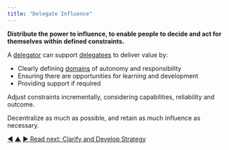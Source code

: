 ```yaml
---
title: "Delegate Influence"
---
```



**Distribute the power to influence, to enable people to decide and act for themselves within defined constraints.**

A <a href="#" class="tooltip" title="Delegator: An individual or group delegating responsibility for a domain to other(s).">delegator</a> can support <a href="#" class="tooltip" title="Delegatee: An individual or group accepting responsibility for a domain delegated to them, becoming a role keeper or a team.">delegatees</a> to deliver value by:

-   Clearly defining <a href="#" class="tooltip" title="Domain: A distinct area of influence, activity and decision making within an organization.">domains</a> of autonomy and responsibility
-   Ensuring there are opportunities for learning and development
-   Providing support if required

Adjust constraints incrementally, considering capabilities, reliability and outcome.

Decentralize as much as possible, and retain as much influence as necessary.


<div class="bottom-nav">
<a href="clarify-and-develop-domains.html" title="Back to: Clarify and Develop Domains">◀</a> <a href="evolving-organizations.html" title="Up: Evolving Organizations">▲</a> <a href="clarify-and-develop-strategy.html" title="Read next: Clarify and Develop Strategy">▶ Read next: Clarify and Develop Strategy</a>
</div>


<script type="text/javascript">
Mousetrap.bind('g n', function() {
    window.location.href = 'clarify-and-develop-strategy.html';
    return false;
});
</script>

